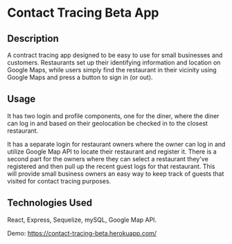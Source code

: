 # Contact Tracing Beta App

## Description

A contract tracing app designed to be easy to use for small businesses and customers. Restaurants set up their identifying information and location on Google Maps, while users simply find the restaurant in their vicinity using Google Maps and press a button to sign in (or out).

## Usage

It has two login and profile components, one for the diner, where the diner can log in and based on their geolocation be checked in to the closest restaurant.

It has a separate login for restaurant owners where the owner can log in and utilize Google Map API to locate their restaurant and register it. There is a second part for the owners where they can select a restaurant they've registered and then pull up the recent guest logs for that restaurant. This will provide small business owners an easy way to keep track of guests that visited for contact tracing purposes.

## Technologies Used

React, Express, Sequelize, mySQL, Google Map API.

Demo: https://contact-tracing-beta.herokuapp.com/

